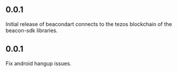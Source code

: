 ## 0.0.1

Initial release of beacondart connects to the tezos blockchain of the beacon-sdk libraries.


## 0.0.1

Fix android hangup issues.